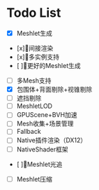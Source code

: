 # Todo List

- [x] Meshlet生成
- [x]间接渲染
- [x]多实例支持
- [ ]更好的Meshlet生成
- [ ] 多Mesh支持
- [x] 包围体+背面剔除+视锥剔除
- [ ] 遮挡剔除
- [ ] MeshletLOD
- [ ] GPUScene+BVH加速
- [ ] Mesh收集+场景管理
- [ ] Fallback
- [ ] Native插件渲染（DX12）
- [ ] NativeShader框架
- [ ]Meshlet光追
- [ ] Meshlet压缩


